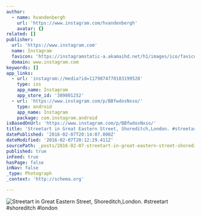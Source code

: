 ```yaml
---
author:
  - name: hvandenbergh
    url: 'https://www.instagram.com/hvandenbergh'
    avatar: {}
related: []
publisher:
  url: 'https://www.instagram.com'
  name: Instagram
  favicon: 'https://instagramstatic-a.akamaihd.net/h1/images/ico/favicon.ico/7cdab0872b15.ico'
  domain: www.instagram.com
keywords: []
app_links:
  - url: 'instagram://media?id=1179874770183199528'
    type: ios
    app_name: Instagram
    app_store_id: '389801252'
  - url: 'https://www.instagram.com/p/BBfwdosNxso/'
    type: android
    app_name: Instagram
    package: com.instagram.android
isBasedOnUrl: 'https://www.instagram.com/p/BBfwdosNxso/'
title: 'Streetart in Great Eastern Street, Shoreditch,London. #streetart #shoreditch #london'
datePublished: '2016-02-07T20:14:07.008Z'
dateModified: '2016-02-07T20:12:29.411Z'
sourcePath: _posts/2016-02-07-streetart-in-great-eastern-street-shoreditchlondon-stree.md
published: true
inFeed: true
hasPage: false
inNav: false
_type: Photograph
_context: 'http://schema.org'

---
```

![Streetart in Great Eastern Street&comma; Shoreditch&comma;London&period; &num;streetart &num;shoreditch &num;london](https://scontent.cdninstagram.com/t51.2885-15/s640x640/sh0.08/e35/12555986_1264054796945510_2036308815_n.jpg)